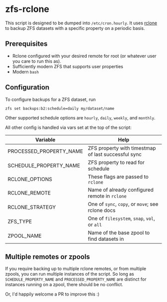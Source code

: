 # zfs-rclone

This script is designed to be dumped into `/etc/cron.hourly`. It uses [rclone](https://rclone.org/) to backup
ZFS datasets with a specific property on a periodic basis.

## Prerequisites

- Rclone configured with your desired remote for root (or whatever user you care to run this as).
- Sufficiently modern ZFS that supports user properties
- Modern `bash`

## Configuration

To configure backups for a ZFS dataset, run

```bash
zfs set backups:b2:schedule=daily my/dataset/name
```

Other supported schedule options are `hourly`, `daily`, `weekly`, and `monthly`.

All other config is handled via vars set at the top of the script:

| Variable                | Help                                                |
| --                      | -                                                   |
| PROCESSED_PROPERTY_NAME | ZFS property with timestmap of last successful sync |
| SCHEDULE_PROPERTY_NAME  | ZFS property to read for schedule                   |
| RCLONE_OPTIONS          | These flags are passed to `rclone`                  |
| RCLONE_REMOTE           | Name of already configured remote in `rclone`       |
| RCLONE_STRATEGY         | One of `sync`, `copy`, or `move`; see rclone docs   |
| ZFS_TYPE                | One of `filesystem`, `snap`, `vol`, or `all`        |
| ZPOOL_NAME              | Name of the base zpool to find datasets in          |

## Multiple remotes or zpools

If you require backing up to multiple rclone remotes, or from multiple zpools, you can run multiple instances of the script.
So long as `SCHEDULE_PROPERTY_NAME` and `PROCESSED_PROPERTY_NAME` are distinct for instances running on a zpool, there
should be no conflict.

Or, I'd happily welcome a PR to improve this :)

